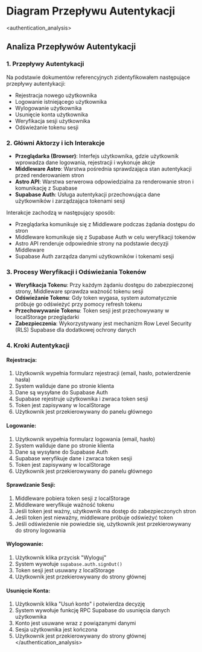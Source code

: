 # Diagram Przepływu Autentykacji

<authentication_analysis>
## Analiza Przepływów Autentykacji

### 1. Przepływy Autentykacji
Na podstawie dokumentów referencyjnych zidentyfikowałem następujące przepływy autentykacji:
- Rejestracja nowego użytkownika
- Logowanie istniejącego użytkownika
- Wylogowanie użytkownika
- Usunięcie konta użytkownika
- Weryfikacja sesji użytkownika
- Odświeżanie tokenu sesji

### 2. Główni Aktorzy i ich Interakcje
- **Przeglądarka (Browser)**: Interfejs użytkownika, gdzie użytkownik wprowadza dane logowania, rejestracji i wykonuje akcje
- **Middleware Astro**: Warstwa pośrednia sprawdzająca stan autentykacji przed renderowaniem stron
- **Astro API**: Warstwa serwerowa odpowiedzialna za renderowanie stron i komunikację z Supabase
- **Supabase Auth**: Usługa autentykacji przechowująca dane użytkowników i zarządzająca tokenami sesji

Interakcje zachodzą w następujący sposób:
- Przeglądarka komunikuje się z Middleware podczas żądania dostępu do stron
- Middleware komunikuje się z Supabase Auth w celu weryfikacji tokenów
- Astro API renderuje odpowiednie strony na podstawie decyzji Middleware
- Supabase Auth zarządza danymi użytkowników i tokenami sesji

### 3. Procesy Weryfikacji i Odświeżania Tokenów
- **Weryfikacja Tokenu**: Przy każdym żądaniu dostępu do zabezpieczonej strony, Middleware sprawdza ważność tokenu sesji
- **Odświeżanie Tokenu**: Gdy token wygasa, system automatycznie próbuje go odświeżyć przy pomocy refresh tokenu
- **Przechowywanie Tokenu**: Token sesji jest przechowywany w localStorage przeglądarki
- **Zabezpieczenia**: Wykorzystywany jest mechanizm Row Level Security (RLS) Supabase dla dodatkowej ochrony danych

### 4. Kroki Autentykacji

#### Rejestracja:
1. Użytkownik wypełnia formularz rejestracji (email, hasło, potwierdzenie hasła)
2. System waliduje dane po stronie klienta
3. Dane są wysyłane do Supabase Auth
4. Supabase rejestruje użytkownika i zwraca token sesji
5. Token jest zapisywany w localStorage
6. Użytkownik jest przekierowywany do panelu głównego

#### Logowanie:
1. Użytkownik wypełnia formularz logowania (email, hasło)
2. System waliduje dane po stronie klienta
3. Dane są wysyłane do Supabase Auth
4. Supabase weryfikuje dane i zwraca token sesji
5. Token jest zapisywany w localStorage
6. Użytkownik jest przekierowywany do panelu głównego

#### Sprawdzanie Sesji:
1. Middleware pobiera token sesji z localStorage
2. Middleware weryfikuje ważność tokenu
3. Jeśli token jest ważny, użytkownik ma dostęp do zabezpieczonych stron
4. Jeśli token jest nieważny, middleware próbuje odświeżyć token
5. Jeśli odświeżenie nie powiedzie się, użytkownik jest przekierowywany do strony logowania

#### Wylogowanie:
1. Użytkownik klika przycisk "Wyloguj"
2. System wywołuje `supabase.auth.signOut()`
3. Token sesji jest usuwany z localStorage
4. Użytkownik jest przekierowywany do strony głównej

#### Usunięcie Konta:
1. Użytkownik klika "Usuń konto" i potwierdza decyzję
2. System wywołuje funkcję RPC Supabase do usunięcia danych użytkownika
3. Konto jest usuwane wraz z powiązanymi danymi
4. Sesja użytkownika jest kończona
5. Użytkownik jest przekierowywany do strony głównej
   </authentication_analysis>
